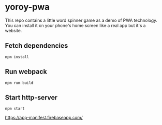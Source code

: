 # yoroy-pwa

This repo contains a little word spinner game as a demo of PWA technology. You can install it on your phone's home screen like a real app but it's a website.

## Fetch dependencies
```
npm install
```

## Run webpack
```
npm run build
```

## Start http-server
```
npm start
```

https://app-manifest.firebaseapp.com/